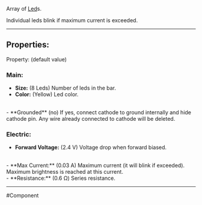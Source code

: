 Array of [Led](Led)s.

Individual leds blink if maximum current is exceeded.

---

## Properties:

Property: (default value)

### Main:
- **Size:** (8 Leds)
   Number of leds in the bar.
   <br>
- **Color:** (Yellow)
   Led color.
<br>
- **Grounded** (no)
   If yes, connect cathode to ground internally and hide cathode pin.
   Any wire already connected to cathode will be deleted.

### Electric:
- **Forward Voltage:** (2.4 V)
   Voltage drop when forward biased.
<br>
- **Max Current:** (0.03 A)
   Maximum current (it will blink if exceeded).
   Maximum brightness is reached at this current.
<br>
- **Resistance:** (0.6 Ω)
   Series resistance.

---

#Component 
